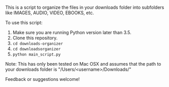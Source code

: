 This is a script to organize the files in your downloads folder into subfolders like IMAGES, AUDIO, VIDEO, EBOOKS, etc. 

To use this script:
1. Make sure you are running Python version later than 3.5.
2. Clone this repository. 
3. ```cd downloads-organizer```
4. ```cd downloadsorganizer```
5. ```python main_script.py```

Note: This has only been tested on Mac OSX and assumes that the path to your downloads folder is "/Users/\<username>/Downloads/"

Feedback or suggestions welcome!
